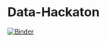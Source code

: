 # Data-Hackaton
[![Binder](https://mybinder.org/badge_logo.svg)](https://mybinder.org/v2/git/https%3A%2F%2Fgithub.com%2FDominikj545%2FHackaton.git/main?urlpath=voila%2Frender%2Ftesting.ipynb)
